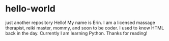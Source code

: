 # hello-world
just another repository 
Hello! My name is Erin. I am a licensed massage therapist, reiki master, mommy, and soon to be coder. I used to know HTML back in the day. Currently I am learning Python. Thanks for reading!
